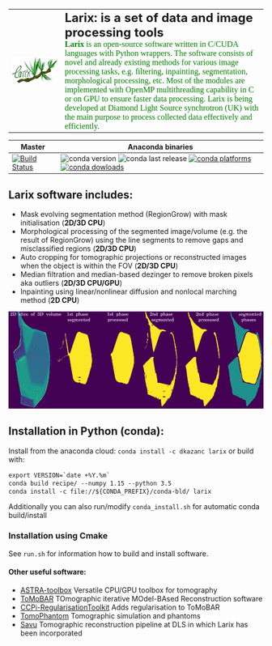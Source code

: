 <table>
    <tr>
        <td>
        <div align="left">
          <img src="docs/images/larix_logo.png" width="1150"><br>
        </div>
        </td>
        <td>
        <font size="5"><b> Larix: is a set of data and image processing tools </b></font>
        <br><font size="3" face="verdana" color="green"><b> Larix</b> is an open-source software written in C/CUDA languages with Python wrappers. The software consists of novel and already existing methods for various image processing tasks, e.g. filtering, inpainting, segmentation, morphological processing, etc.  Most of the modules are implemented with OpenMP multithreading capability in C or on GPU to ensure faster data processing. Larix is being developed at Diamond Light Source synchrotron (UK) with the main purpose to process collected data effectively and efficiently.
        </font></br>
        </td>
    </tr>
</table>

| Master | Anaconda binaries |
|--------|-------------------|
| [![Build Status](https://travis-ci.org/dkazanc/larix.svg?branch=master)](https://travis-ci.org/dkazanc/larix.svg?branch=master) | ![conda version](https://anaconda.org/dkazanc/larix/badges/version.svg) ![conda last release](https://anaconda.org/dkazanc/larix/badges/latest_release_date.svg) [![conda platforms](https://anaconda.org/dkazanc/larix/badges/platforms.svg) ![conda dowloads](https://anaconda.org/dkazanc/larix/badges/downloads.svg)](https://anaconda.org/dkazanc/larix/) |

## Larix software includes:
 * Mask evolving segmentation method (RegionGrow) with mask initialisation (**2D/3D CPU**)
 * Morphological processing of the segmented image/volume (e.g. the result of RegionGrow)  using the line segments to remove gaps and misclassified regions (**2D/3D CPU**)
 * Auto cropping for tomographic projections or reconstructed images when the object is within the FOV (**2D/3D CPU**)
 * Median filtration and median-based dezinger to remove broken pixels aka outliers  (**2D/3D CPU/GPU**)
 * Inpainting using linear/nonlinear diffusion and nonlocal marching method  (**2D CPU**)

 <div align="center">
   <img src="docs/images/demo_larix.png" width="650">
 </div>

## Installation in Python (conda):
Install from the anaconda cloud: `conda install -c dkazanc larix` or build with:
```
export VERSION=`date +%Y.%m`
conda build recipe/ --numpy 1.15 --python 3.5
conda install -c file://${CONDA_PREFIX}/conda-bld/ larix
```
Additionally you can also run/modify `conda_install.sh` for automatic conda build/install

### Installation using Cmake
See `run.sh` for information how to build and install software.

#### Other useful software:
 * [ASTRA-toolbox](https://www.astra-toolbox.com/) Versatile CPU/GPU toolbox for tomography
 * [ToMoBAR](https://github.com/dkazanc/ToMoBAR) TOmographic iterative MOdel-BAsed Reconstruction software
 * [CCPi-RegularisationToolkit](https://github.com/vais-ral/CCPi-Regularisation-Toolkit) Adds regularisation to ToMoBAR
 * [TomoPhantom](https://github.com/dkazanc/TomoPhantom) Tomographic simulation and phantoms
 * [Savu](https://github.com/DiamondLightSource/Savu) Tomographic reconstruction pipeline at DLS in which Larix has been incorporated
